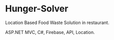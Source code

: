 # Hunger-Solver

Location Based Food Waste Solution in restaurant.

ASP.NET MVC, C#, Firebase, API, Location.
